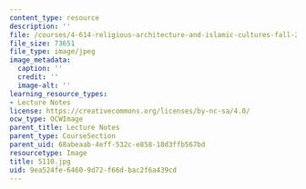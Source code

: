 ```yaml
---
content_type: resource
description: ''
file: /courses/4-614-religious-architecture-and-islamic-cultures-fall-2002/9ea524fe64609d72f66dbac2f6a439cd_5110.jpg
file_size: 73651
file_type: image/jpeg
image_metadata:
  caption: ''
  credit: ''
  image-alt: ''
learning_resource_types:
- Lecture Notes
license: https://creativecommons.org/licenses/by-nc-sa/4.0/
ocw_type: OCWImage
parent_title: Lecture Notes
parent_type: CourseSection
parent_uid: 68abeaab-4eff-532c-e858-18d3ffb567bd
resourcetype: Image
title: 5110.jpg
uid: 9ea524fe-6460-9d72-f66d-bac2f6a439cd
---
```

